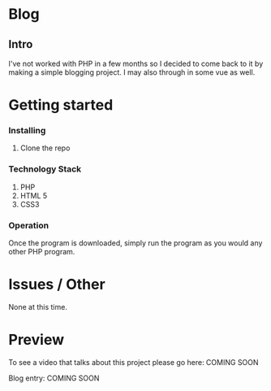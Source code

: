 # Blog
## Intro

I've not worked with PHP in a few months so I decided to come back to it by
making a simple blogging project. I may also through in some vue as well.

# Getting started
### Installing

1. Clone the repo


### Technology Stack

1. PHP
2. HTML 5
3. CSS3

### Operation

Once the program is downloaded, simply run the program as you would any other PHP
program. 

# Issues / Other

None at this time.

# Preview

To see a video that talks about this project please go here: COMING SOON

Blog entry: COMING SOON
